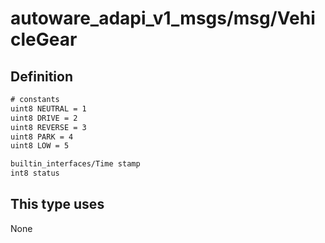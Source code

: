<!-- This file is generated by a tool. Do not edit directly. -->

# autoware_adapi_v1_msgs/msg/VehicleGear

## Definition

```txt
# constants
uint8 NEUTRAL = 1
uint8 DRIVE = 2
uint8 REVERSE = 3
uint8 PARK = 4
uint8 LOW = 5

builtin_interfaces/Time stamp
int8 status
```

## This type uses

None
